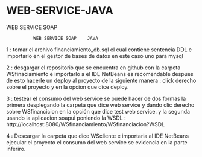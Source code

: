 # WEB-SERVICE-JAVA
WEB SERVICE SOAP 

              WEB SERVICE SOAP    JAVA  


1 : tomar el archivo financiamiento_db.sql el cual contiene sentencia DDL e importarlo en el gestor de bases de datos
 en este caso uno para mysql

2 : desgargar el repositorio que se encuentra en github con la carpeta WSfinaciamiento e importarlo
   a el IDE NetBeans es recomendable despues de esto hacerle un deploy al proyecto de la siguiente manera :
   click derecho sobre el proyecto y en la opcion que dice deploy. 

3 : testear el consumo del web service se puede hacer de dos formas la primera desplegando la carpeta que dice web service y dando clic derecho 
   sobre WSfinancicion en la opción que dice test web service.
 y la segunda usando la aplicacion soapui poniendo la  WSDL : http://localhost:8080/WSfinanciamiento/WSfinanciacion?WSDL

4 : Descargar la carpeta que dice WScliente e importarla al IDE NetBeans ejecular el proyecto 
    el consumo del web service se evidencia en la parte inferiro.
